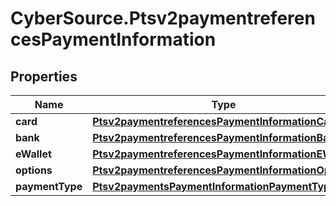 # CyberSource.Ptsv2paymentreferencesPaymentInformation

## Properties
Name | Type | Description | Notes
------------ | ------------- | ------------- | -------------
**card** | [**Ptsv2paymentreferencesPaymentInformationCard**](Ptsv2paymentreferencesPaymentInformationCard.md) |  | [optional] 
**bank** | [**Ptsv2paymentreferencesPaymentInformationBank**](Ptsv2paymentreferencesPaymentInformationBank.md) |  | [optional] 
**eWallet** | [**Ptsv2paymentreferencesPaymentInformationEWallet**](Ptsv2paymentreferencesPaymentInformationEWallet.md) |  | [optional] 
**options** | [**Ptsv2paymentreferencesPaymentInformationOptions**](Ptsv2paymentreferencesPaymentInformationOptions.md) |  | [optional] 
**paymentType** | [**Ptsv2paymentsPaymentInformationPaymentType**](Ptsv2paymentsPaymentInformationPaymentType.md) |  | [optional] 


